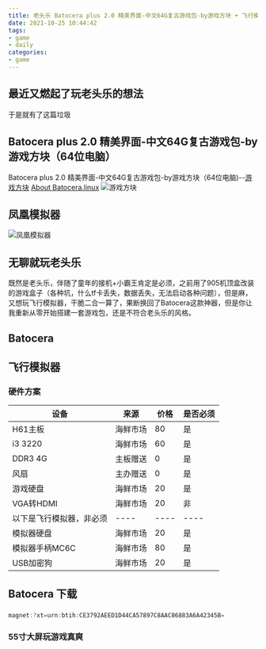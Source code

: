 ```yaml
---
title: 老头乐 Batocera plus 2.0 精美界面-中文64G复古游戏包-by游戏方块 + 飞行模拟器
date: 2021-10-25 10:44:42
tags:
- game
- daily
categories:
- game
---
```


## 最近又燃起了玩老头乐的想法
于是就有了这篇垃圾
## Batocera plus 2.0 精美界面-中文64G复古游戏包-by游戏方块（64位电脑）
Batocera plus 2.0 精美界面-中文64G复古游戏包-by游戏方块（64位电脑)--[游戏方块](https://www.bilibili.com/video/BV1oZ4y1G7SX?from=search&seid=17388397281457202904)
[About Batocera.linux](https://batocera.org/)
![游戏方块](ksnip_20211025-104753.png)
## 凤凰模拟器
![凤凰模拟器](20201121221905300.png)
## 无聊就玩老头乐
既然是老头乐，伴随了童年的接机+小霸王肯定是必须，之前用了905机顶盒改装的游戏盒子（各种坑，什么tf卡丢失，数据丢失，无法启动各种问题），但是麻，又想玩飞行模拟器，干脆二合一算了，果断换回了Batocera这款神器，但是你让我重新从零开始搭建一套游戏包，还是不符合老头乐的风格。
## Batocera
## 飞行模拟器
### 硬件方案
| 设备 | 来源 | 价格 | 是否必须 |
| --- | --- | --- | --- |
| H61主板| 海鲜市场| 80 |  是 |
| i3 3220 | 海鲜市场 |  60 | 是 |
| DDR3 4G| 主板赠送 | 0 | 是 |
| 风扇 | 主办赠送 | 0 | 是|
| 游戏硬盘 | 海鲜市场 | 20 | 是|
| VGA转HDMI | 海鲜市场 | 20 | 非|
| 以下是飞行模拟器，非必须 | ---- | ---- | ----|
| 模拟器硬盘 | 海鲜市场 | 20 | 是|
| 模拟器手柄MC6C | 海鲜市场 | 80 | 是|
| USB加密狗 | 海鲜市场 |  20 | 是 |


## Batocera 下载

### 

```c
magnet:?xt=urn:btih:CE3792AEED1D44CA57897C8AAC86883A6A42345B=
```

### 55寸大屏玩游戏真爽
